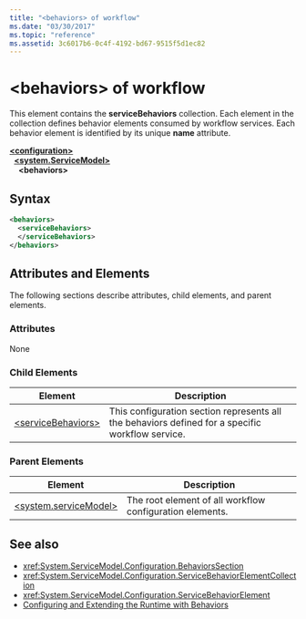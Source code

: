 ```yaml
---
title: "<behaviors> of workflow"
ms.date: "03/30/2017"
ms.topic: "reference"
ms.assetid: 3c6017b6-0c4f-4192-bd67-9515f5d1ec82
---
```

# \<behaviors> of workflow

This element contains the **serviceBehaviors** collection.  Each element in the collection defines behavior elements consumed by workflow services. Each behavior element is identified by its unique **name** attribute.  
  
[**\<configuration>**](../configuration-element.md)\
&nbsp;&nbsp;[**\<system.ServiceModel>**](system-servicemodel-of-workflow.md)\
&nbsp;&nbsp;&nbsp;&nbsp;**\<behaviors>**  
  
## Syntax  
  
```xml  
<behaviors>  
  <serviceBehaviors>  
  </serviceBehaviors>  
</behaviors>  
```  
  
## Attributes and Elements  

 The following sections describe attributes, child elements, and parent elements.  
  
### Attributes  

 None  
  
### Child Elements  
  
|Element|Description|  
|-------------|-----------------|  
|[\<serviceBehaviors>](servicebehaviors-of-workflow.md)|This configuration section represents all the behaviors defined for a specific workflow service.|  
  
### Parent Elements  
  
|Element|Description|  
|-------------|-----------------|  
|[\<system.serviceModel>](../wcf/system-servicemodel.md)|The root element of all workflow configuration elements.|  
  
## See also

- <xref:System.ServiceModel.Configuration.BehaviorsSection>
- <xref:System.ServiceModel.Configuration.ServiceBehaviorElementCollection>
- <xref:System.ServiceModel.Configuration.ServiceBehaviorElement>
- [Configuring and Extending the Runtime with Behaviors](../../../wcf/extending/configuring-and-extending-the-runtime-with-behaviors.md)
